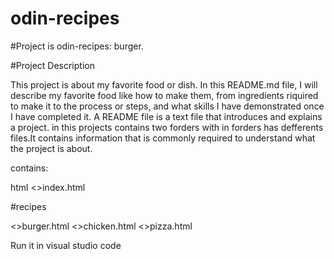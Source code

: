 # odin-recipes

#Project is odin-recipes: burger.


#Project Description

This project is about my favorite food or dish. In this README.md file, I will describe my favorite food like how to make them, from ingredients riquired to make it to the process or steps, and what skills I have demonstrated once I have completed it. A README file is a text file that introduces and explains a project. in this projects contains two forders with in forders has defferents files.It contains information that is commonly required to understand what the project is about. 

contains:

html
<>index.html

#recipes

 <>burger.html
 <>chicken.html
 <>pizza.html

Run it in visual studio code
